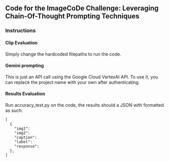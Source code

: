 ## Code for the ImageCoDe Challenge: Leveraging Chain-Of-Thought Prompting Techniques

### Instructions

#### Clip Evaluation

Simply change the hardcoded filepaths to run the code.

#### Gemini prompting

This is just an API call using the Google Cloud VertexAI API. To use it, you can replace the project name with your own after authenticating.

#### Results Evaluation

Run accuracy_test.py on the code, the results should a JSON with formatted as such:

```
[
  {
    "img1":
    "img2":
    "caption":
    "label":
    "response":
  },
]
```
